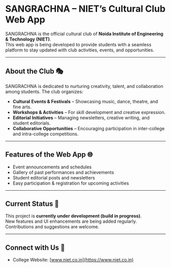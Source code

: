 # SANGRACHNA – NIET’s Cultural Club Web App  

SANGRACHNA is the official cultural club of **Noida Institute of Engineering & Technology (NIET)**.  
This web app is being developed to provide students with a seamless platform to stay updated with club activities, events, and opportunities.  

---

## About the Club 🎭  
SANGRACHNA is dedicated to nurturing creativity, talent, and collaboration among students. The club organizes:  
- **Cultural Events & Festivals** – Showcasing music, dance, theatre, and fine arts.  
- **Workshops & Activities** – For skill development and creative expression.  
- **Editorial Initiatives** – Managing newsletters, creative writing, and student editorials.  
- **Collaborative Opportunities** – Encouraging participation in inter-college and intra-college competitions.  

---

## Features of the Web App 🌐  
- Event announcements and schedules  
- Gallery of past performances and achievements  
- Student editorial posts and newsletters  
- Easy participation & registration for upcoming activities  

---

## Current Status 🚧  
This project is **currently under development (build in progress)**.  
New features and UI enhancements are being added regularly.  
Contributions and suggestions are welcome.  

---

## Connect with Us 📲  
- College Website: [www.niet.co.in](https://www.niet.co.in) 
